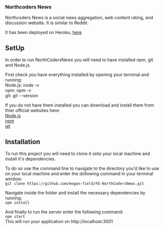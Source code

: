 ### Northcoders News

Northcoders News is a social news aggregation, web content rating, and discussion website. It is similar to Reddit.

It has been deployed on Heroku, [here](https://nc-news2018front-end.herokuapp.com/)

## SetUp

In order to run NorthCodersNews you will need to have installed npm, git and Node.js.

First check you have everything installed by opening your terminal and running:  
Node.js:    node -v  
npm:        npm -v  
git:        git --version  

If you do not have them installed you can download and install them from thier official websites here:  
[Node.js](https://nodejs.org/en/)   
[npm](https://www.npmjs.com/get-npm)  
[git](https://git-scm.com/)  

## Installation  

To run this project you will need to clone it onto your local machine and install it's dependencies.

To do so use the command line to navigate to the directory you'd like to use on your local machine and enter the dollowing command in your terminal window:  
`git clone https://github.com/megan-field/FE-NorthCodersNews.git`

Navigate inside the folder and install the necessary dependencies by running:  
`npm install`

And finally to run the server enter the following command:  
`npm start`  
This will run your application on http://localhost:3001

